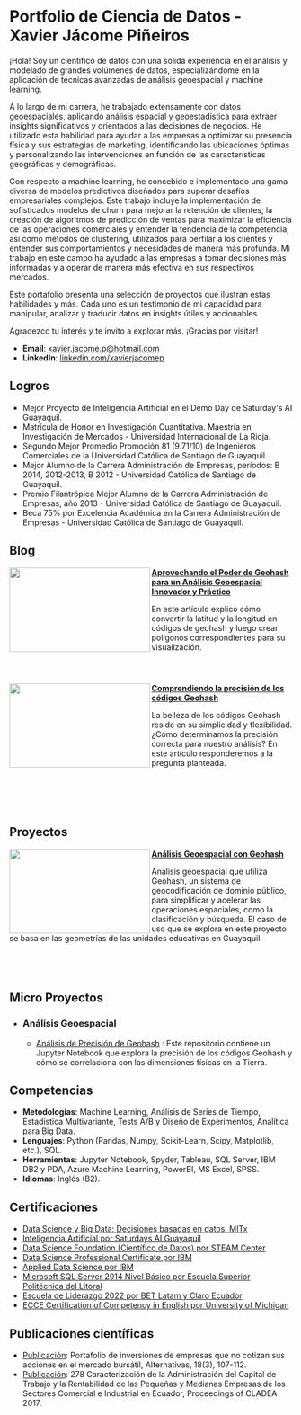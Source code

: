 # Portfolio de Ciencia de Datos - Xavier Jácome Piñeiros
¡Hola! Soy un científico de datos con una sólida experiencia en el análisis y modelado de grandes volúmenes de datos, especializándome en la aplicación de técnicas avanzadas de análisis geoespacial y machine learning.

A lo largo de mi carrera, he trabajado extensamente con datos geoespaciales, aplicando análisis espacial y geoestadística para extraer insights significativos y orientados a las decisiones de negocios. He utilizado esta habilidad para ayudar a las empresas a optimizar su presencia física y sus estrategias de marketing, identificando las ubicaciones óptimas y personalizando las intervenciones en función de las características geográficas y demográficas.

Con respecto a machine learning, he concebido e implementado una gama diversa de modelos predictivos diseñados para superar desafíos empresariales complejos. Este trabajo incluye la implementación de sofisticados modelos de churn para mejorar la retención de clientes, la creación de algoritmos de predicción de ventas para maximizar la eficiencia de las operaciones comerciales y entender la tendencia de la competencia, así como métodos de clustering, utilizados para perfilar a los clientes y entender sus comportamientos y necesidades de manera más profunda. Mi trabajo en este campo ha ayudado a las empresas a tomar decisiones más informadas y a operar de manera más efectiva en sus respectivos mercados.

Este portafolio presenta una selección de proyectos que ilustran estas habilidades y más. Cada uno es un testimonio de mi capacidad para manipular, analizar y traducir datos en insights útiles y accionables.

Agradezco tu interés y te invito a explorar más. ¡Gracias por visitar!

- **Email**: [xavier.jacome.p@hotmail.com](xavier.jacome.p@hotmail.com)
- **LinkedIn**: [linkedin.com/xavierjacomep](https://www.linkedin.com/in/xavierjacomep/)

## Logros
- Mejor Proyecto de Inteligencia Artificial en el Demo Day de Saturday's AI Guayaquil.
- Matrícula de Honor en Investigación Cuantitativa. Maestría en Investigación de Mercados - Universidad Internacional de La Rioja.
- Segundo Mejor Promedio Promoción 81 (9.71/10) de Ingenieros Comerciales de la Universidad Católica de Santiago de Guayaquil.
- Mejor Alumno de la Carrera Administración de Empresas, períodos: B 2014, 2012-2013, B 2012 - Universidad Católica de Santiago de Guayaquil.
- Premio Filantrópica Mejor Alumno de la Carrera Administración de Empresas, año 2013 - Universidad Católica de Santiago de Guayaquil.
- Beca 75% por Excelencia Académica en la Carrera Administración de Empresas - Universidad Católica de Santiago de Guayaquil.

## Blog

<img align="left" width="250" height="150" src="https://miro.medium.com/v2/resize:fit:1100/format:webp/1*rqpr8sqvLkr-qZyijSoMDw.png"> **[Aprovechando el Poder de Geohash para un Análisis Geoespacial Innovador y Práctico](https://medium.com/@xavier.jacome.p/aprovechando-el-poder-de-geohash-para-un-an%C3%A1lisis-geoespacial-innovador-y-pr%C3%A1ctico-f3db82051b48)**

En este artículo explico cómo convertir la latitud y la longitud en códigos de geohash y luego crear polígonos correspondientes para su visualización.                                                                        <br />
<br />
# 

<img align="left" width="250" height="150" src="https://miro.medium.com/v2/resize:fit:1000/format:webp/1*qX5ED02QetmLDseUaP-fnA.png"> **[Comprendiendo la precisión de los códigos Geohash](https://medium.com/@xavier.jacome.p/comprendiendo-la-precisi%C3%B3n-de-los-c%C3%B3digos-geohash-para-la-optimizaci%C3%B3n-de-an%C3%A1lisis-espaciales-c685a8e2b0f)**

La belleza de los códigos Geohash reside en su simplicidad y flexibilidad. ¿Cómo determinamos la precisión correcta para nuestro análisis? En este artículo responderemos a la pregunta planteada. 
<br />
<br />
# 

<br />


## Proyectos

<img align="left" width="250" height="150" src="https://miro.medium.com/v2/resize:fit:1100/format:webp/1*rqpr8sqvLkr-qZyijSoMDw.png"> **[Análisis Geoespacial con Geohash](https://github.com/xavierjacomep/Geohash_Spatial_Analysis)**

Análisis geoespacial que utiliza Geohash, un sistema de geocodificación de dominio público, para simplificar y acelerar las operaciones espaciales, como la clasificación y búsqueda. El caso de uso que se explora en este proyecto se basa en las geometrías de las unidades educativas en Guayaquil. 

# 
<br />

## Micro Proyectos
- ### Análisis Geoespacial
    - [Análisis de Precisión de Geohash](https://github.com/xavierjacomep/Geohash_Precision_Analysis) : Este repositorio contiene un Jupyter Notebook que explora la precisión de los códigos Geohash y cómo se correlaciona con las dimensiones físicas en la Tierra.

 
## Competencias

- **Metodologías**: Machine Learning, Análisis de Series de Tiempo, Estadística Multivariante, Tests A/B y Diseño de Experimentos, Analítica para Big Data.
- **Lenguajes**: Python (Pandas, Numpy, Scikit-Learn, Scipy, Matplotlib, etc.), SQL.
- **Herramientas**: Jupyter Notebook, Spyder, Tableau, SQL Server, IBM DB2 y PDA, Azure Machine Learning, PowerBI, MS Excel, SPSS.
- **Idiomas**: Inglés (B2).

## Certificaciones

- [Data Science y Big Data: Decisiones basadas en datos. MITx](https://www.credential.net/0b6072d3-fea4-420c-8313-812a391bdd97#gs.y3xs7b)
- [Inteligencia Artificial por Saturdays AI Guayaquil]()
- [Data Science Foundation (Científico de Datos) por STEAM Center]()
- [Data Science Professional Certificate por IBM](https://www.coursera.org/account/accomplishments/specialization/certificate/S6C9PELLLP6X)
- [Applied Data Science por IBM](https://www.coursera.org/account/accomplishments/specialization/RR74K4TTZGED)
- [Microsoft SQL Server 2014 Nivel Básico por Escuela Superior Politécnica del Litoral]()
- [Escuela de Liderazgo 2022 por BET Latam y Claro Ecuador]()
- [ECCE Certification of Competency in English por University of Michigan]()


## Publicaciones científicas
- [Publicación](https://editorial.ucsg.edu.ec/ojs-alternativas/index.php/alternativas-ucsg/article/view/150): Portafolio de inversiones de empresas que no cotizan sus acciones en el mercado bursátil, Alternativas, 18(3), 107-112.
- [Publicación](https://cladea.org/wp-content/uploads/2022/01/278Yanina-Bajana-Villagomez-Xavier-Jacome-Pineiros-Freddy-Camacho-Villagomez-and-Genesis-Basantes-Brunes-Caracterizacion-De-La-Administracion-Del-Capital-D.pdf): 278 Caracterización de la Administración del Capital de Trabajo y la Rentabilidad de las Pequeñas y Medianas Empresas de los Sectores Comercial e Industrial en Ecuador, Proceedings of CLADEA 2017.
